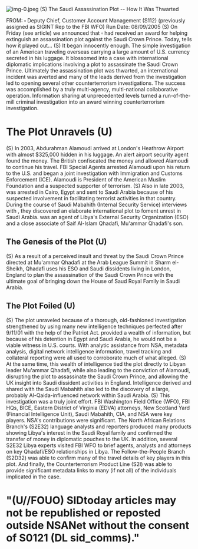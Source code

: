 ![img-0.jpeg](img-0.jpeg)
(S) The Saudi Assassination Plot -- How It Was Thwarted

FROM: $\square$
Deputy Chief, Customer Account Management (S112) (previously assigned as SIGINT Rep to the FBI WFO)
Run Date: 08/09/2005
(S) On Friday (see article) we announced that $\square$ had received an award for helping extinguish an assassination plot against the Saudi Crown Prince. Today, tells how it played out...
(S) It began innocently enough. The simple investigation of an American traveling overseas carrying a large amount of U.S. currency secreted in his luggage. It blossomed into a case with international diplomatic implications involving a plot to assassinate the Saudi Crown Prince. Ultimately the assassination plot was thwarted, an international incident was averted and many of the leads derived from the investigation led to opening several other counterterrorism investigations. The success was accomplished by a truly multi-agency, multi-national collaborative operation. Information sharing at unprecedented levels turned a run-of-the-mill criminal investigation into an award winning counterterrorism investigation.

# The Plot Unravels (U) 

(S) In 2003, Abdurahman Alamoudi arrived at London's Heathrow Airport with almost \$325,000 hidden in his luggage. An alert airport security agent found the money. The British confiscated the money and allowed Alamoudi to continue his travel. FBI Special Agents arrested Alamoudi upon his return to the U.S. and began a joint investigation with Immigration and Customs Enforcement (ICE). Alamoudi is President of the American Muslim Foundation and a suspected supporter of terrorism.
(S) Also in late 2003, was arrested in Cairo, Egypt and sent to Saudi Arabia because of his suspected involvement in facilitating terrorist activities in that country. During the course of Saudi Mabahith (Internal Security Service) interviews with , they discovered an elaborate international plot to foment unrest in Saudi Arabia. was an agent of Libya's External Security Organization (ESO) and a close associate of Saif Al-Islam Qhadafi, Mu'ammar Qhadafi's son.

## The Genesis of the Plot (U)

(S) As a result of a perceived insult and threat by the Saudi Crown Prince directed at Mu'ammar Qhadafi at the Arab League Summit in Sharm el-Sheikh, Qhadafi uses his ESO and Saudi dissidents living in London, England to plan the assassination of the Saudi Crown Prince with the ultimate goal of bringing down the House of Saud Royal Family in Saudi Arabia.

## The Plot Foiled (U)

(S) The plot unraveled because of a thorough, old-fashioned investigation strengthened by using many new intelligence techniques perfected after 9/11/01 with the help of the Patriot Act. provided a wealth of information, but because of his detention in Egypt and Saudi Arabia, he would not be a viable witness in U.S. courts. With analytic assistance from NSA, metadata analysis, digital network intelligence information, travel tracking and collateral reporting were all used to corroborate much of what alleged.
(S) At the same time, this wealth of intelligence tied the plot directly to Libyan leader Mu'ammar Qhadafi, while also leading to the conviction of Alamoudi, disrupting the plot to assassinate the Saudi Crown Prince, and allowing the UK insight into Saudi dissident activities in England. Intelligence derived and shared with the Saudi Mabahith also led to the discovery of a large, probably Al-Qaida-influenced network within Saudi Arabia.
(S) This investigation was a truly joint effort. FBI Washington Field Office (WFO), FBI HQs, BICE, Eastern District of Virginia (EDVA) attorneys, New Scotland Yard (Financial Intelligence Unit), Saudi Mabahith, CIA, and NSA were key players. NSA's contributions were significant. The North African Relations Branch's (S2E32) language analysts and reporters produced many products showing Libya's interest in the Saudi Royal family and confirmed the transfer of money in diplomatic pouches to the UK. In addition, several S2E32 Libya experts visited FBI WFO to brief agents, analysts and attorneys on key Qhadafi/ESO relationships in Libya. The Follow-the-People Branch (S2D32) was able to confirm many of the travel details of key players in this plot. And finally, the Counterterrorism Product Line (S2I) was able to provide significant metadata links to many (if not all) of the individuals implicated in the case.

# "(U//FOUO) SIDtoday articles may not be republished or reposted outside NSANet without the consent of S0121 (DL sid_comms)."
